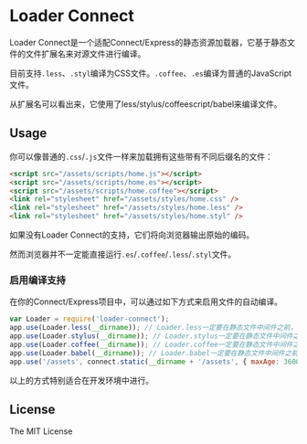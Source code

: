 Loader Connect
=================

Loader Connect是一个适配Connect/Express的静态资源加载器，它基于静态文件的文件扩展名来对源文件进行编译。

目前支持`.less`、`.styl`编译为CSS文件。`.coffee`、`.es`编译为普通的JavaScript文件。

从扩展名可以看出来，它使用了less/stylus/coffeescript/babel来编译文件。

## Usage
你可以像普通的`.css`/`.js`文件一样来加载拥有这些带有不同后缀名的文件：

```html
<script src="/assets/scripts/home.js"></script>
<script src="/assets/scripts/home.es"></script>
<script src="/assets/scripts/home.coffee"></script>
<link rel="stylesheet" href="/assets/styles/home.css" />
<link rel="stylesheet" href="/assets/styles/home.less" />
<link rel="stylesheet" href="/assets/styles/home.styl" />
```

如果没有Loader Connect的支持，它们将向浏览器输出原始的编码。

然而浏览器并不一定能直接运行`.es`/`.coffee`/`.less`/`.styl`文件。

### 启用编译支持
在你的Connect/Express项目中，可以通过如下方式来启用文件的自动编译。

```js
var Loader = require('loader-connect');
app.use(Loader.less(__dirname)); // Loader.less一定要在静态文件中间件之前，否则.less文件会被静态文件中间件所处理
app.use(Loader.stylus(__dirname)); // Loader.stylus一定要在静态文件中间件之前，否则.styl文件会被静态文件中间件所处理
app.use(Loader.coffee(__dirname)); // Loader.coffee一定要在静态文件中间件之前，否则.coffee文件会被静态文件中间件所处理
app.use(Loader.babel(__dirname)); // Loader.babel一定要在静态文件中间件之前，否则.es文件会被静态文件中间件所处理
app.use('/assets', connect.static(__dirname + '/assets', { maxAge: 3600000 * 24 * 365 }));
```

以上的方式特别适合在开发环境中进行。

## License
The MIT License
